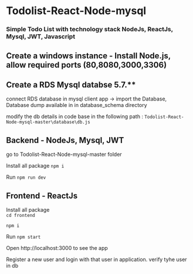 # Todolist-React-Node-mysql

### Simple Todo List with technology stack NodeJs, ReactJs, Mysql, JWT, Javascript


## Create a windows instance - Install Node.js, allow required ports (80,8080,3000,3306)

## Create a RDS Mysql databse 5.7.** 

connect RDS database in mysql client app -> import the Database, Database dump available in in database_schema directory

modify the db details in code base in the following path : `Todolist-React-Node-mysql-master\database\db.js`


## Backend - NodeJs, Mysql, JWT

go to Todolist-React-Node-mysql-master folder 

Install all package  `npm i`   

Run `npm run dev`


## Frontend - ReactJs

Install all package   
`cd frontend`     

`npm i`

Run `npm start`

Open http://localhost:3000  to see the app

Register a new user and login with that user in application. verify tyhe user in db


